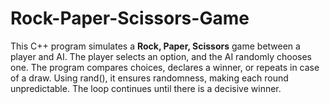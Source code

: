# Rock-Paper-Scissors-Game
This C++ program simulates a **Rock, Paper, Scissors** game between a player and AI. The player selects an option, and the AI randomly chooses one. The program compares choices, declares a winner, or repeats in case of a draw. Using rand(), it ensures randomness, making each round unpredictable. The loop continues until there is a decisive winner.
